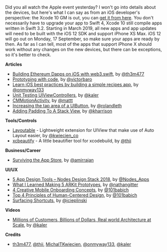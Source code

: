 Did you all watch the Apple event yesterday? I won't go into details about the devices, but here's what I can say as from an iOS developer's perspective: the Xcode 10 GM is out, you can [get it from here](https://developer.apple.com/download/). You don't necessarily have to upgrade your app to Swift 4, Xcode 10 still compile apps written in Swift 3.2. Starting in March 2019, all new apps and app updates will need to be built with the iOS 12 SDK and support iPhone XS Max. iOS 12 will go out on Monday, 17 September, so make sure your apps are ready by then. As far as I can tell, most of the apps that support iPhone X should work without any changes on the new devices, but there can be exceptions, so it's better to check.

**Articles**

* [Building Ethereum Dapps on iOS with web3.swift](https://medium.com/argenthq/building-ethereum-dapps-on-ios-a413c72f47f7), by [@th3m477](https://twitter.com/th3m477)
* [Prototyping with code](https://medium.com/produkt-blog/prototyping-with-code-a0d2fe4ddb4f), by [@victorbaro](https://twitter.com/victorbaro)
* [Learn iOS best practices by building a simple recipes app](https://medium.freecodecamp.org/learn-ios-best-practices-by-building-a-simple-recipes-app-9bcbce4d10d), by [@onmyway133](https://twitter.com/onmyway133)
* [Unit Testing UIViewControllers](https://parveenkaler.com/posts/unit-testing-uiviewcontrollers), by [@kaler](https://twitter.com/kaler)
* [CMMotionActivity](https://nshipster.com/cmmotionactivity/), by [@mattt](https://twitter.com/mattt)
* [Increasing the tap area of a UIButton](https://rolandleth.com/increasing-the-tap-area-of-a-uibutton), by [@rolandleth](https://twitter.com/rolandleth)
* [Adding Padding To A Stack View](https://useyourloaf.com/blog/adding-padding-to-a-stack-view/), by [@kharrison](https://twitter.com/kharrison)
  
**Tools/Controls**

* [Layoutable](https://github.com/michaltkwiecien/layoutable) - Lightweight extension for UIView that make use of Auto Layout easier, by [@kwiecien_co](https://twitter.com/kwiecien_co)
* [xcbeautify](https://github.com/thii/xcbeautify) - A little beautifier tool for xcodebuild, by [@thii](https://github.com/thii)

**Business/Career**

* [Surviving the App Store](https://github.com/amirrajan/survivingtheappstore), by [@amirrajan](https://twitter.com/amirrajan)

**UI/UX**

* [5 App Design Tools – Nodes Design Stack 2018](https://www.nodesagency.com/nodes-design-stack-2018/), by [@Nodes_Apps](https://twitter.com/Nodes_Apps)
* [What I Learned Making 5 ARKit Prototypes](https://medium.com/@nathangitter/what-i-learned-making-five-arkit-prototypes-7a30c0cd3956), by [@nathangitter](https://twitter.com/nathangitter)
* [4 Creative Mobile Onboarding Concepts](http://babich.biz/mobile-onboarding-concepts/), by [@101babich](https://twitter.com/101babich)
* [Top 4 Principles of Human-Centered Design](http://babich.biz/principles-of-human-centered-design/), by [@101babich](https://twitter.com/101babich)
* [Surfacing Shortcuts](https://joecieplinski.com/blog/2018/09/11/surfacing-shortcuts/), by [@jcieplinski](http://twitter.com/jcieplinski)

**Videos**

* [Millions of Customers, Billions of Dollars, Real world Architecture at Scale](https://www.youtube.com/watch?v=l6UySp_g0v8), by [@kaler](https://twitter.com/kaler)

**Credits**

* [th3m477](https://github.com/th3m477), [@thii](https://github.com/thii), [MichalTKwiecien](https://github.com/MichalTKwiecien), [@onmyway133](https://github.com/onmyway133), [@kaler](https://github.com/kaler)
